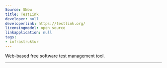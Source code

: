 ```yaml
---
Source: SNow
title: TestLink
developer: null
developerlink: https://testlink.org/
licensingmodel: open source
linkapplication: null
tags:
- infrastruktur
---
```

Web-based free software test management tool.

---
